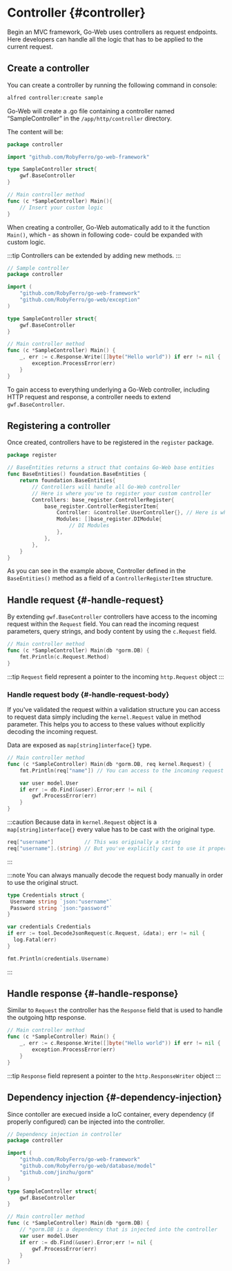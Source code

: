 # Controller {#controller}

Begin an MVC framework, Go-Web uses controllers as request endpoints. Here developers can handle all the logic that has to be applied to the current request.

## Create a controller

You can create a controller by running the following command in console:

```bash
alfred controller:create sample
```

Go-Web will create a .go file containing a controller named “SampleController” in the `/app/http/controller` directory.

The content will be:

```go title="New SampleController"
package controller

import "github.com/RobyFerro/go-web-framework"

type SampleController struct{
    gwf.BaseController
}

// Main controller method
func (c *SampleController) Main(){
    // Insert your custom logic
}
```

When creating a controller, Go-Web automatically add to it the function `Main()`, which - as shown in following code- could be expanded with custom logic.

:::tip
Controllers can be extended by adding new methods.
:::

```go title="SampleController with some logic"
// Sample controller
package controller

import (
    "github.com/RobyFerro/go-web-framework"
    "github.com/RobyFerro/go-web/exception"
)

type SampleController struct{
    gwf.BaseController
}

// Main controller method
func (c *SampleController) Main() {
    _, err := c.Response.Write([]byte("Hello world")) if err != nil {
        exception.ProcessError(err)
    }
}
```

To gain access to everything underlying a Go-Web controller, including HTTP request and response, a controller needs to extend `gwf.BaseController`.

## Registering a controller

Once created, controllers have to be registered in the `register` package.

```go title="Register a controller"
package register

// BaseEntities returns a struct that contains Go-Web base entities
func BaseEntities() foundation.BaseEntities {
    return foundation.BaseEntities{
        // Controllers will handle all Go-Web controller
        // Here is where you've to register your custom controller
        Controllers: base_register.ControllerRegister{
            base_register.ControllerRegisterItem{
                Controller: &controller.UserController{}, // Here is where you can define a Controller
                Modules: []base_register.DIModule{
                    // DI Modules
                },
            },
        },
    }
}
```

As you can see in the example above, Controller defined in the `BaseEntities()` method as a field of a `ControllerRegisterItem` structure.

## Handle request {#-handle-request}

By extending `gwf.BaseController` controllers have access to the incoming request within the `Request` field. You can read the incoming request parameters, query strings, and body content by using the `c.Request` field.

```go title="Access to the incoming request"
// Main controller method
func (c *SampleController) Main(db *gorm.DB) {
    fmt.Println(c.Request.Method)
}
```

:::tip
`Request` field represent a pointer to the incoming `http.Request` object
:::

### Handle request body {#-handle-request-body}

If you've validated the request within a validation structure you can access to request data simply including the
`kernel.Request` value in method parameter.
This helps you to access to these values without explicitly decoding the incoming request.

Data are exposed as `map[string]interface{}` type.

```go title="Access to request in Controller"
// Main controller method
func (c *SampleController) Main(db *gorm.DB, req kernel.Request) {
    fmt.Println(req["name"]) // You can access to the incoming request payload with the `req` object

    var user model.User
    if err := db.Find(&user).Error;err != nil {
        gwf.ProcessError(err)
    }
}
```

:::caution
Because data in `kernel.Request` object is a `map[string]interface{}` every value has to be cast with the original type.

```go title="Example of type casting"
req["username"]          // This was originally a string
req["username"].(string) // But you've explicitly cast to use it properly
```

:::

:::note
You can always manually decode the request body manually in order to use the original struct.

```go title="Decodifica manuale del contenuto della richiesta"
type Credentials struct {
 Username string `json:"username"`
 Password string `json:"password"`
}

var credentials Credentials
if err := tool.DecodeJsonRequest(c.Request, &data); err != nil {
  log.Fatal(err)
}

fmt.Println(credentials.Username)
```

:::

## Handle response {#-handle-response}

Similar to `Request` the controller has the `Response` field that is used to handle the outgoing http response.

```go title="Handle outgoing Response in controller"
// Main controller method
func (c *SampleController) Main() {
    _, err := c.Response.Write([]byte("Hello world")) if err != nil {
        exception.ProcessError(err)
    }
}
```

:::tip
`Response` field represent a pointer to the `http.ResponseWriter` object
:::

## Dependency injection {#-dependency-injection}

Since contoller are execued inside a IoC container, every dependency (if properly configured) can be injected into the controller.

```go title="SampleController with DependencyInjection"
// Dependency injection in controller
package controller

import (
    "github.com/RobyFerro/go-web-framework"
    "github.com/RobyFerro/go-web/database/model"
    "github.com/jinzhu/gorm"
)

type SampleController struct{
    gwf.BaseController
}

// Main controller method
func (c *SampleController) Main(db *gorm.DB) {
    // *gorm.DB is a dependency that is injected into the controller
    var user model.User
    if err := db.Find(&user).Error;err != nil {
        gwf.ProcessError(err)
    }
}
```
